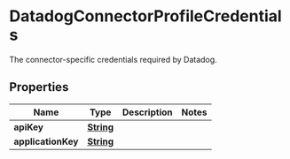 

# DatadogConnectorProfileCredentials

 The connector-specific credentials required by Datadog. 

## Properties

| Name | Type | Description | Notes |
|------------ | ------------- | ------------- | -------------|
|**apiKey** | [**String**](String.md) |  |  |
|**applicationKey** | [**String**](String.md) |  |  |



